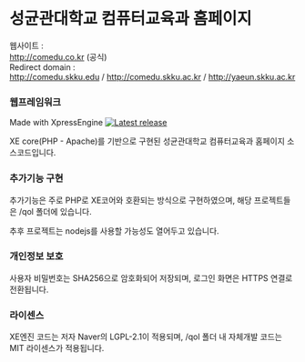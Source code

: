 ﻿성균관대학교 컴퓨터교육과 홈페이지
============
웹사이트 :  
http://comedu.co.kr (공식)  
Redirect domain :  
http://comedu.skku.edu / http://comedu.skku.ac.kr / http://yaeun.skku.ac.kr
  
### 웹프레임워크
Made with XpressEngine
[![Latest release](http://img.shields.io/github/release/xpressengine/xe-core.svg)](https://github.com/xpressengine/xe-core/releases)

XE core(PHP - Apache)를 기반으로 구현된 성균관대학교 컴퓨터교육과 홈페이지 소스코드입니다.
  
### 추가기능 구현

추가기능은 주로 PHP로 XE코어와 호환되는 방식으로 구현하였으며, 해당 프로젝트들은 /qol 폴더에 있습니다.

추후 프로젝트는 nodejs를 사용할 가능성도 열어두고 있습니다.

### 개인정보 보호

사용자 비밀번호는 SHA256으로 암호화되어 저장되며, 로그인 화면은 HTTPS 연결로 전환됩니다.

### 라이센스

XE엔진 코드는 저자 Naver의 LGPL-2.1이 적용되며, /qol 폴더 내 자체개발 코드는 MIT 라이센스가 적용됩니다.